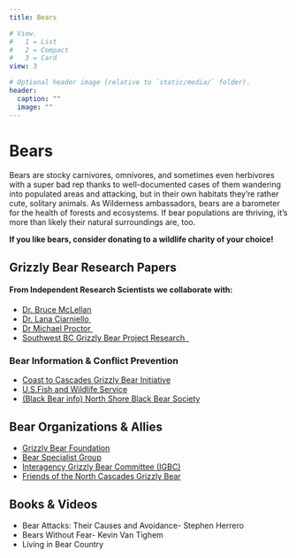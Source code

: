 ```yaml
---
title: Bears

# View.
#   1 = List
#   2 = Compact
#   3 = Card
view: 3

# Optional header image (relative to `static/media/` folder).
header:
  caption: ""
  image: ""
---
```

# Bears
Bears are stocky carnivores, omnivores, and sometimes even herbivores with a super bad rep thanks to well-documented cases of them wandering into populated areas and attacking, but in their own habitats they’re rather cute, solitary animals.
As Wilderness ambassadors, bears are a barometer for the health of  forests and ecosystems. If bear populations are thriving, it’s more than likely their natural surroundings are, too.

**If you like bears, consider donating to a wildlife charity of your choice!**
## Grizzly Bear Research Papers
#### From Independent Research Scientists we collaborate with: 
- [Dr. Bruce McLellan](https://scholar.google.ca/citations?user=zdsZOHgAAAAJ&hl=en&oi=sra)
- [Dr. Lana Ciarniello ](https://www.researchgate.net/profile/Lana_Ciarniello)
- [Dr Michael Proctor ](http://www.transbordergrizzlybearproject.ca/research/publications.html)
- [Southwest BC Grizzly Bear Project Research  ](https://www.researchgate.net/project/Southwest-BC-Grizzly-Bear-Project)
### Bear Information  &  Conflict Prevention
- [Coast to Cascades Grizzly Bear Initiative](www.COASTtoCASCADES.org%20)
- [U.S.Fish and Wildlife Service](www.fws.gov/mountain-prairie/es/grizzlybear.php)
- [(Black Bear info) North Shore Black Bear Society](www.northshorebears.com)
## Bear Organizations  &  Allies
- [Grizzly Bear Foundation](www.grizzlybearfoundation.com)
- [Bear Specialist Group](www.globalbearconservation.org)
- [Interagency Grizzly Bear Committee (IGBC)](www.igbconline.org)
- [Friends of the North Cascades Grizzly Bear](www.northcascadesgrizzly.org)
## Books & Videos
- Bear Attacks: Their Causes and Avoidance- Stephen Herrero
- Bears Without Fear-  Kevin Van Tighem
- Living in Bear Country
